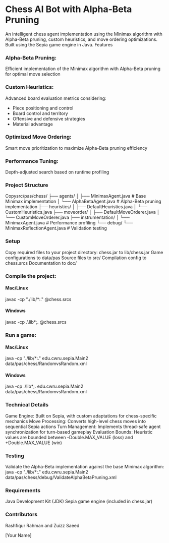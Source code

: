 # Chess AI Bot with Alpha-Beta Pruning
An intelligent chess agent implementation using the Minimax algorithm with Alpha-Beta pruning, custom heuristics, and move ordering optimizations. Built using the Sepia game engine in Java.
Features
### Alpha-Beta Pruning: 
Efficient implementation of the Minimax algorithm with Alpha-Beta pruning for optimal move selection
### Custom Heuristics: 
Advanced board evaluation metrics considering:
- Piece positioning and control
- Board control and territory
- Offensive and defensive strategies
- Material advantage
### Optimized Move Ordering:
Smart move prioritization to maximize Alpha-Beta pruning efficiency
### Performance Tuning:
Depth-adjusted search based on runtime profiling
### Project Structure
Copysrc/pas/chess/
├── agents/
│   ├── MinimaxAgent.java     # Base Minimax implementation
│   └── AlphaBetaAgent.java   # Alpha-Beta pruning implementation
├── heuristics/
│   ├── DefaultHeuristics.java
│   └── CustomHeuristics.java
├── moveorder/
│   ├── DefaultMoveOrderer.java
│   └── CustomMoveOrderer.java
├── instrumentation/
│   └── MinimaxAgent.java     # Performance profiling
└── debug/
    └── MinimaxReflectionAgent.java  # Validation testing
### Setup
Copy required files to your project directory:
chess.jar to lib/chess.jar
Game configurations to data/pas
Source files to src/
Compilation config to chess.srcs
Documentation to doc/
### Compile the project:
#### Mac/Linux
javac -cp "./lib/*:." @chess.srcs
#### Windows
javac -cp .\lib\*;. @chess.srcs
### Run a game:
#### Mac/Linux
java -cp "./lib/*:." edu.cwru.sepia.Main2 data/pas/chess/RandomvsRandom.xml
#### Windows
java -cp .\lib\*;. edu.cwru.sepia.Main2 data/pas/chess/RandomvsRandom.xml
### Technical Details
Game Engine: Built on Sepia, with custom adaptations for chess-specific mechanics
Move Processing: Converts high-level chess moves into sequential Sepia actions
Turn Management: Implements thread-safe agent synchronization for turn-based gameplay
Evaluation Bounds: Heuristic values are bounded between -Double.MAX_VALUE (loss) and +Double.MAX_VALUE (win)
### Testing
Validate the Alpha-Beta implementation against the base Minimax algorithm:
java -cp "./lib/*:." edu.cwru.sepia.Main2 data/pas/chess/debug/ValidateAlphaBetaPruning.xml
### Requirements
Java Development Kit (JDK)
Sepia game engine (included in chess.jar)
### Contributors
Rashfiqur Rahman and Zuizz Saeed

[Your Name]
